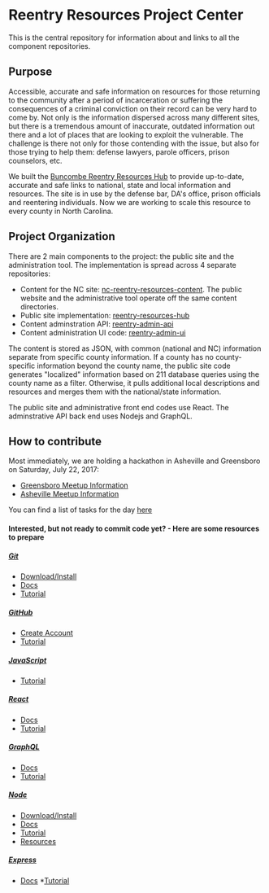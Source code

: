 # Reentry Resources Project Center
This is the central repository for information about and links to all the component repositories.

## Purpose

Accessible, accurate and safe information on resources for those returning to the community after a period of incarceration or suffering the consequences of a criminal conviction on their record can be very hard to come by. Not only is the information dispersed across many different sites, but there is a tremendous amount of inaccurate, outdated information out there and a lot of places that are looking to exploit the vulnerable. The challenge is there not only for those contending with the issue, but also for those trying to help them: defense lawyers, parole officers, prison counselors, etc.

We built the [Buncombe Reentry Resources Hub](http://www.buncombereentryhub.org/) to provide up-to-date, accurate and safe links to national, state and local information and resources. The site is in use by the defense bar, DA's office, prison officials and reentering individuals. Now we are working to scale this resource to every county in North Carolina.

## Project Organization

There are 2 main components to the project: the public site and the administration tool. The implementation is spread across 4 separate repositories:

* Content for the NC site: [nc-reentry-resources-content](https://github.com/CodeForNC/nc-reentry-resources-content). The public website and the administrative tool operate off the same content directories.
* Public site implementation: [reentry-resources-hub](https://github.com/CodeForNC/reentry-resources-hub)
* Content adminstration API: [reentry-admin-api](https://github.com/CodeForNC/reentry-admin-api)
* Content administration UI code: [reentry-admin-ui](https://github.com/CodeForNC/reentry-admin-ui)

The content is stored as JSON, with common (national and NC) information separate from specific county information. If a county has no county-specific information beyond the county name, the public site code generates "localized" information based on 211 database queries using the county name as a filter. Otherwise, it pulls additional local descriptions and resources and merges them with the national/state information.

The public site and administrative front end codes use React. The adminstrative API back end uses Nodejs and GraphQL.

## How to contribute

Most immediately, we are holding a hackathon in Asheville and Greensboro on Saturday, July 22, 2017:

* [Greensboro Meetup Information](https://www.meetup.com/Code-for-Greensboro/events/241165204/)
* [Asheville Meetup Information](https://www.meetup.com/Code-for-Asheville/events/241041803/)

You can find a list of tasks for the day [here](https://github.com/orgs/CodeForNC/projects/1)

#### Interested, but not ready to commit code yet? - Here are some resources to prepare

##### [Git](https://git-scm.com/)
  * [Download/Install](https://git-scm.com/downloads)
  * [Docs](https://git-scm.com/doc)
  * [Tutorial](https://www.codeschool.com/courses/try-git)
  
##### [GitHub](https://github.com/)
  * [Create Account](https://github.com/join)
  * [Tutorial](http://lifehacker.com/5983680/how-the-heck-do-i-use-github)
  
##### [JavaScript](https://developer.mozilla.org/en-US/docs/Learn/Getting_started_with_the_web/JavaScript_basics)
  * [Tutorial](https://www.codecademy.com/learn/javascript)

##### [React](https://facebook.github.io/react/)
  * [Docs](https://facebook.github.io/react/docs/installation.html)
  * [Tutorial](https://facebook.github.io/react/tutorial/tutorial.html)
  
##### [GraphQL](http://graphql.org/)
  * [Docs](http://graphql.org/learn/)
  * [Tutorial](http://graphql.org/graphql-js/)
 
##### [Node](https://nodejs.org/en/)
  * [Download/Install](https://nodejs.org/en/download/)
  * [Docs](https://nodejs.org/en/docs/)
  * [Tutorial](https://github.com/maxogden/art-of-node/#the-art-of-node)
  * [Resources](https://stackoverflow.com/questions/2353818/how-do-i-get-started-with-node-js)
  
##### [Express](https://expressjs.com/)
  * [Docs](https://expressjs.com/en/4x/api.html)
  *[Tutorial](https://code.tutsplus.com/tutorials/introduction-to-express--net-33367)
  
  
  
  

